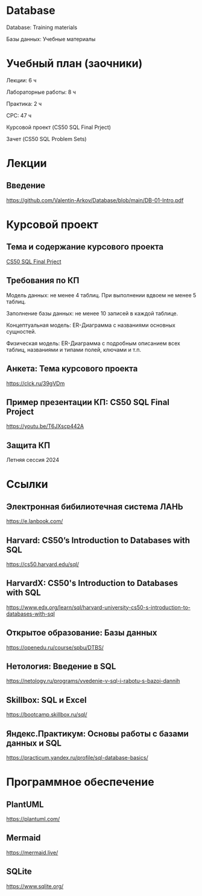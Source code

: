 # Database
Database: Training materials

Базы данных: Учебные материалы

# Учебный план (заочники)
Лекции: 6 ч

Лабораторные работы: 8 ч

Практика: 2 ч

СРС: 47 ч

Курсовой проект (CS50 SQL Final Prject)

Зачет (CS50 SQL Problem Sets)
# Лекции
## Введение
https://github.com/Valentin-Arkov/Database/blob/main/DB-01-Intro.pdf

# Курсовой проект
## Тема и содержание курсового проекта
[CS50 SQL Final Prject](https://cs50.harvard.edu/sql/2024/project/)

## Требования по КП
Модель данных: не менее 4 таблиц. При выполнении вдвоем не менее 5 таблиц.

Заполнение базы данных: не менее 10 записей в каждой таблице.

Концептуальная модель: ER-Диаграмма с названиями основных сущностей.

Физическая модель: ER-Диаграмма с подробным описанием всех таблиц, названиями и типами полей, ключами и т.п.

## Анкета: Тема курсового проекта
https://clck.ru/39gVDm

## Пример презентации КП: CS50 SQL Final Project
https://youtu.be/T6JXscp442A

## Защита КП
Летняя сессия 2024

# Ссылки
## Электронная бибилиотечная система ЛАНЬ
https://e.lanbook.com/

## Harvard: CS50’s Introduction to Databases with SQL
https://cs50.harvard.edu/sql/

## HarvardX: CS50's Introduction to Databases with SQL
https://www.edx.org/learn/sql/harvard-university-cs50-s-introduction-to-databases-with-sql

## Открытое образование: Базы данных
https://openedu.ru/course/spbu/DTBS/

## Нетология: Введение в SQL 
https://netology.ru/programs/vvedenie-v-sql-i-rabotu-s-bazoi-dannih

## Skillbox: SQL и Excel
https://bootcamp.skillbox.ru/sql/

## Яндекс.Практикум: Основы работы с базами данных и SQL
https://practicum.yandex.ru/profile/sql-database-basics/

# Программное обеспечение
## PlantUML
https://plantuml.com/

## Mermaid
https://mermaid.live/

## SQLite
https://www.sqlite.org/
